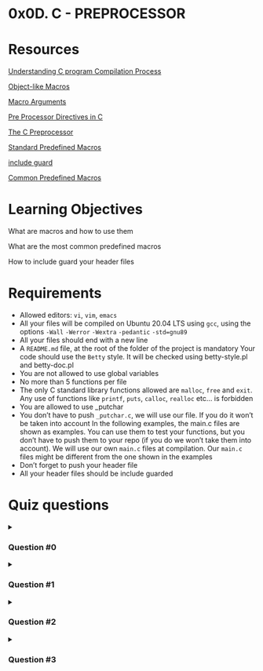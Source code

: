 # **0x0D. C - PREPROCESSOR**


# Resources

[Understanding C program Compilation Process]()

[Object-like Macros]()

[Macro Arguments]()

[Pre Processor Directives in C]()

[The C Preprocessor]()

[Standard Predefined Macros]()

[include guard]()

[Common Predefined Macros]()

# Learning Objectives
What are macros and how to use them

What are the most common predefined macros

How to include guard your header files


# Requirements
- Allowed editors: `vi`, `vim`, `emacs`
- All your files will be compiled on Ubuntu 20.04 LTS using `gcc`, using the options `-Wall` `-Werror` `-Wextra` `-pedantic` `-std=gnu89`
- All your files should end with a new line
- A `README.md` file, at the root of the folder of the project is mandatory
Your code should use the `Betty` style. It will be checked using betty-style.pl and betty-doc.pl
- You are not allowed to use global variables
- No more than 5 functions per file
- The only C standard library functions allowed are `malloc`, `free` and `exit`. Any use of functions like `printf`, `puts`, `calloc`, `realloc` etc… is forbidden
- You are allowed to use _putchar
- You don’t have to push `_putchar.c`, we will use our file. If you do it won’t be taken into account
In the following examples, the main.c files are shown as examples. You can use them to test your functions, but you don’t have to push them to your repo (if you do we won’t take them into account). We will use our own `main.c` files at compilation. Our `main.c` files might be different from the one shown in the examples
- Don’t forget to push your header file
- All your header files should be include guarded

# Quiz questions
<details>
<summary>

### Question #0
</summary>

Those two codes do the same thing:
```
typedef struct point point;
struct point {
   int    x;
   int    y;
};
point p = {1, 2};
```
```
typedef struct point point;
struct point {
   int    x;
   int    y;
};
point p = { .y = 2, .x = 1 };
```
- [ ] False: the members of the structures will not have the same values
- [ ] False: the second does not compile
- [x] True
</details>

<details>
<summary>

### Question #1
</summary>

The general syntax for a struct declaration in C is:
```
struct tag_name {
   type member1;
   type member2;
   /* declare as many members as desired, but the entire structure size must be known to the compiler. */
};
```
- Maybe
- False
- True
</details>

<details>
<summary>

### Question #2
</summary>

Given this code:
```
struct point {
   int x;
   int y;
};
struct point my_point = { 3, 7 };
struct point *p = &my_point;
```
To set the member y of my variable my_point to 98, I can do (select all valid answers):
- [x] (*p).y = 98;
- [x] p->y = 98;
- [ ] p.y = 98;
- [ ] my_point->y = 98;
- [x] my_point.y = 98;
</details>

<details>
<summary>

### Question #3
</summary>

You should write documentation for all the structures you create
- [x] As soon as I write my structure.
- [ ] I’ll do it 5 minutes before the deadline when I try Betty on my header file
- [x] True
</details>